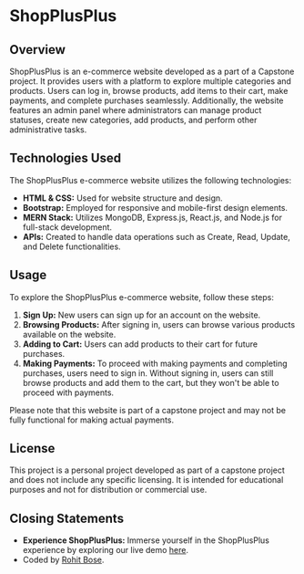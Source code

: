 # ShopPlusPlus

## Overview

ShopPlusPlus is an e-commerce website developed as a part of a Capstone project. It provides users with a platform to explore multiple categories and products. Users can log in, browse products, add items to their cart, make payments, and complete purchases seamlessly. Additionally, the website features an admin panel where administrators can manage product statuses, create new categories, add products, and perform other administrative tasks.

## Technologies Used

The ShopPlusPlus e-commerce website utilizes the following technologies:

- **HTML & CSS:** Used for website structure and design.
- **Bootstrap:** Employed for responsive and mobile-first design elements.
- **MERN Stack:** Utilizes MongoDB, Express.js, React.js, and Node.js for full-stack development.
- **APIs:** Created to handle data operations such as Create, Read, Update, and Delete functionalities.

## Usage

To explore the ShopPlusPlus e-commerce website, follow these steps:

1. **Sign Up:** New users can sign up for an account on the website.
2. **Browsing Products:** After signing in, users can browse various products available on the website.
3. **Adding to Cart:** Users can add products to their cart for future purchases.
4. **Making Payments:** To proceed with making payments and completing purchases, users need to sign in. Without signing in, users can still browse products and add them to the cart, but they won't be able to proceed with payments.

Please note that this website is part of a capstone project and may not be fully functional for making actual payments.

## License

This project is a personal project developed as part of a capstone project and does not include any specific licensing. It is intended for educational purposes and not for distribution or commercial use.

## Closing Statements

- **Experience ShopPlusPlus:** Immerse yourself in the ShopPlusPlus experience by exploring our live demo [here](https://panicky-bee-capris.cyclic.app/).
- Coded by [Rohit Bose](https://www.linkedin.com/in/rohitbose/).
